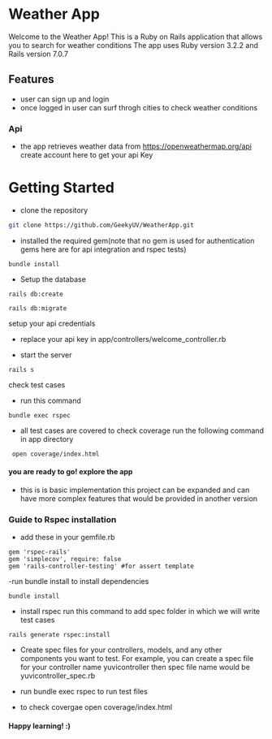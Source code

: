 
# Weather App

Welcome to the Weather App! This is a Ruby on Rails application that allows you to search for weather conditions The app uses Ruby version 3.2.2 and Rails version 7.0.7

## Features
- user can sign up and login
- once logged in user can surf throgh cities to check weather conditions

### Api 
- the app retrieves weather data from                     https://openweathermap.org/api create account here to get your api Key


# Getting Started

- clone the repository

```bash
git clone https://github.com/GeekyUV/WeatherApp.git

```

- installed the required gem(note that no gem is used for authentication gems here are for api integration and rspec tests)
```
bundle install
```

- Setup the database
```
rails db:create
```
```
rails db:migrate
```

setup your api credentials 
- replace your api key in app/controllers/welcome_controller.rb

- start the server


```
rails s
``` 
check test cases

- run this command
```
bundle exec rspec 
```
- all test cases are covered to check coverage run the following command in app directory

```
 open coverage/index.html
```


#### you are ready to go! explore the app
- this is is basic implementation this project can be expanded and can have more complex features that would be provided in another version


### Guide to Rspec installation 
- add these in your gemfile.rb
```
gem 'rspec-rails'
gem 'simplecov', require: false
gem 'rails-controller-testing' #for assert template
```
-run bundle install to install dependencies
```
bundle install
```
- install rspec run this command to add spec folder in which we will write test cases 
```
rails generate rspec:install
```

- Create spec files for your controllers, models, and any other components you want to test. For example, you can create a spec file for your controller name yuvicontroller then spec file name would be yuvicontroller_spec.rb

- run bundle exec rspec to run test files
- to check covergae open coverage/index.html

#### Happy learning! :)






